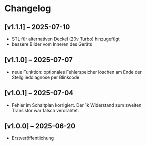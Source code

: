# Changelog

## [v1.1.1] – 2025-07-10
- STL für alternativen Deckel (20v Turbo) hinzugefügt
- bessere Bilder vom Inneren des Geräts
  
## [v1.1.0] – 2025-07-07
- neue Funktion: optionales Fehlerspeicher löschen am Ende der Stellglieddiagnose per Blinkcode
  
## [v1.0.1] – 2025-07-04
- Fehler im Schaltplan korrigiert. Der 1k Widerstand zum zweiten Transistor war falsch verdrahtet.

## [v1.0.0] – 2025-06-20
- Erstveröffentlichung
